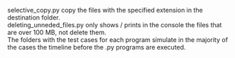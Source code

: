 selective_copy.py copy the files with the specified extension in the destination folder.  
deleting_unneded_files.py only shows / prints in the console the files that are over 100 MB, not delete them.  
The folders with the test cases for each program simulate in the majority of the cases the timeline before the .py programs are executed.  
